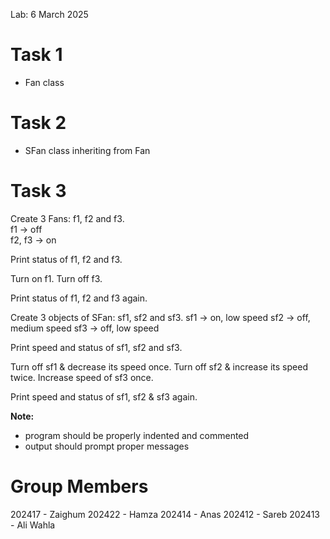 Lab: 6 March 2025

# Task 1
- Fan class

# Task 2
- SFan class inheriting from Fan

# Task 3
Create 3 Fans: f1, f2 and f3.  
f1 -> off  
f2, f3 -> on  

Print status of f1, f2 and f3.

Turn on f1.
Turn off f3.

Print status of f1, f2 and f3 again.

Create 3 objects of SFan:
sf1, sf2 and sf3.
sf1 -> on, low speed
sf2 -> off, medium speed
sf3 -> off, low speed

Print speed and status of sf1, sf2 and sf3.

Turn off sf1 & decrease its speed once.
Turn off sf2 & increase its speed twice.
Increase speed of sf3 once.

Print speed and status of sf1, sf2 & sf3 again.

**Note:**
- program should be properly indented and commented
- output should prompt proper messages

# Group Members
202417 - Zaighum
202422 - Hamza
202414 - Anas
202412 - Sareb
202413 - Ali Wahla
